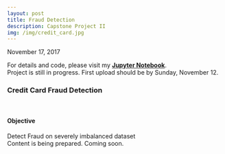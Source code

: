 ```yaml
---
layout: post
title: Fraud Detection
description: Capstone Project II
img: /img/credit_card.jpg
---
```

November 17, 2017<br>
<p>
    For details and code, please visit my <a href=""><b>Jupyter Notebook</b></a>.<br>
    Project is still in progress. First upload should be by Sunday, November 12.
</p>
<h3>Credit Card Fraud Detection</h3>
<br/>

<h4>Objective</h4>
Detect Fraud on severely imbalanced dataset

<div class="img_row">
	<img class="col three" src="{{ site.baseurl }}/img/loading.jpg" alt="" title="example image"/>
</div>
<div class="col three caption">
	Content is being prepared. Coming soon.
</div>